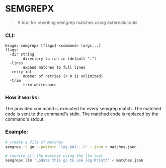 # SEMGREPX

> A tool for rewriting semgrep matches using externals tools

### CLI:

``` text
Usage: semgrepx [flags] <command> [args...]
flags:
  -dir string
    	directory to run in (default ".")
  -lines
    	expand matches to full lines
  -retry int
    	number of retries (< 0 is unlimited)
  -trim
    	trim whitespace
```

### How it works:

The provided command is executed for every semgrep match.
The matched code is sent to the command's stdin.
The matched code is replaced by the command's stdout.

### Example:

``` sh
# create a file of matches
semgrep -l go --pattern 'log.$A(...)' --json > matches.json

# rewrite all the matches using the llm tool
semgrepx llm 'update this go to use log.Printf' < matches.json
```
